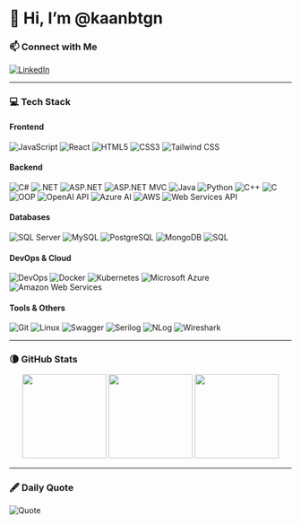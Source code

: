 # 👋 Hi, I’m @kaanbtgn

### 📫 Connect with Me  
[![LinkedIn](https://img.shields.io/badge/-LinkedIn-0077B5?style=flat-square&logo=linkedin&logoColor=white)](https://www.linkedin.com/in/kaanbitgin/)

---

### 💻 Tech Stack

#### **Frontend**
![JavaScript](https://img.shields.io/badge/-JavaScript-F7DF1E?style=flat-square&logo=javascript&logoColor=black)
![React](https://img.shields.io/badge/-React-61DAFB?style=flat-square&logo=react&logoColor=black)
![HTML5](https://img.shields.io/badge/-HTML5-E34F26?style=flat-square&logo=html5&logoColor=white)
![CSS3](https://img.shields.io/badge/-CSS3-1572B6?style=flat-square&logo=css3&logoColor=white)
![Tailwind CSS](https://img.shields.io/badge/-TailwindCSS-38B2AC?style=flat-square&logo=tailwind-css&logoColor=white)

#### **Backend**
![C#](https://img.shields.io/badge/-C%23-239120?style=flat-square&logo=c-sharp&logoColor=white)
![.NET](https://img.shields.io/badge/-.NET-512BD4?style=flat-square&logo=dotnet&logoColor=white)
![ASP.NET](https://img.shields.io/badge/-ASP.NET-512BD4?style=flat-square&logo=dotnet&logoColor=white)
![ASP.NET MVC](https://img.shields.io/badge/-ASP.NET%20MVC-512BD4?style=flat-square&logo=dotnet&logoColor=white)
![Java](https://img.shields.io/badge/-Java-007396?style=flat-square&logo=java&logoColor=white)
![Python](https://img.shields.io/badge/-Python-3776AB?style=flat-square&logo=python&logoColor=white)
![C++](https://img.shields.io/badge/-C++-00599C?style=flat-square&logo=c%2B%2B&logoColor=white)
![C](https://img.shields.io/badge/-C-A8B9CC?style=flat-square&logo=c&logoColor=black)
![OOP](https://img.shields.io/badge/-OOP-FF6F00?style=flat-square&logo=object-group&logoColor=white)
![OpenAI API](https://img.shields.io/badge/-OpenAI%20API-412991?style=flat-square&logo=openai&logoColor=white)
![Azure AI](https://img.shields.io/badge/-Azure%20AI-0078D4?style=flat-square&logo=microsoft-azure&logoColor=white)
![AWS](https://img.shields.io/badge/-AWS-232F3E?style=flat-square&logo=amazon-aws&logoColor=white)
![Web Services API](https://img.shields.io/badge/-Web%20Services%20API-005571?style=flat-square&logo=web&logoColor=white)

#### **Databases**
![SQL Server](https://img.shields.io/badge/-Microsoft%20SQL%20Server-CC2927?style=flat-square&logo=microsoft-sql-server&logoColor=white)
![MySQL](https://img.shields.io/badge/-MySQL-4479A1?style=flat-square&logo=mysql&logoColor=white)
![PostgreSQL](https://img.shields.io/badge/-PostgreSQL-336791?style=flat-square&logo=postgresql&logoColor=white)
![MongoDB](https://img.shields.io/badge/-MongoDB-47A248?style=flat-square&logo=mongodb&logoColor=white)
![SQL](https://img.shields.io/badge/-SQL-003B57?style=flat-square&logo=database&logoColor=white)

#### **DevOps & Cloud**
![DevOps](https://img.shields.io/badge/-DevOps-FF6F00?style=flat-square&logo=dev.to&logoColor=white)
![Docker](https://img.shields.io/badge/-Docker-2496ED?style=flat-square&logo=docker&logoColor=white)
![Kubernetes](https://img.shields.io/badge/-Kubernetes-326CE5?style=flat-square&logo=kubernetes&logoColor=white)
![Microsoft Azure](https://img.shields.io/badge/-Microsoft%20Azure-0078D4?style=flat-square&logo=microsoft-azure&logoColor=white)
![Amazon Web Services](https://img.shields.io/badge/-AWS-232F3E?style=flat-square&logo=amazon-aws&logoColor=white)

#### **Tools & Others**
![Git](https://img.shields.io/badge/-Git-F05032?style=flat-square&logo=git&logoColor=white)
![Linux](https://img.shields.io/badge/-Linux-FCC624?style=flat-square&logo=linux&logoColor=black)
![Swagger](https://img.shields.io/badge/-Swagger-85EA2D?style=flat-square&logo=swagger&logoColor=black)
![Serilog](https://img.shields.io/badge/-Serilog-1C1E24?style=flat-square&logo=.net&logoColor=white)
![NLog](https://img.shields.io/badge/-NLog-512BD4?style=flat-square&logo=.net&logoColor=white)
![Wireshark](https://img.shields.io/badge/-Wireshark-1679A7?style=flat-square&logo=wireshark&logoColor=white)

---

### 🌘 GitHub Stats

<div align="center">
  <img height="150em" src="https://github-readme-stats.vercel.app/api?username=kaanbtgn&theme=cobalt&show_icons=true&hide_border=true&count_private=true"/>
  <img height="150em" src="https://github-readme-streak-stats.herokuapp.com/?user=kaanbtgn&theme=dracula&hide_border=true"/>
  <img height="150em" src="https://github-readme-stats.vercel.app/api/top-langs/?username=kaanbtgn&theme=tokyonight&show_icons=true&hide_border=true&layout=compact"/>
</div>

---

### 🖋️ Daily Quote

![Quote](https://github-readme-quotes-bay.vercel.app/quote?theme=dracula&layout=socrates&font=Redressed)
